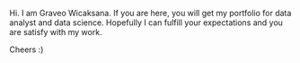 Hi. I am Graveo Wicaksana.
If you are here, you will get my portfolio for data analyst and data science.
Hopefully I can fulfill your expectations and you are satisfy with my work.

Cheers :)
